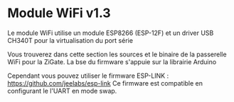 # Module WiFi v1.3

Le module WiFi utilise un module ESP8266 (ESP-12F) et un driver USB CH340T pour la virtualisation du port série

Vous trouverez dans cette section les sources et le binaire de la passerelle WiFi pour la ZiGate.
La bse du firmware s'appuie sur la librairie Arduino

Cependant vous pouvez utiliser le firmware ESP-LINK : https://github.com/jeelabs/esp-link
Ce firmware est compatible en configurant le l'UART en mode swap.